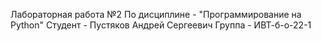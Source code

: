 Лабораторная работа №2
По дисциплине - "Программирование на Python"
Студент - Пустяков Андрей Сергеевич
Группа - ИВТ-б-о-22-1